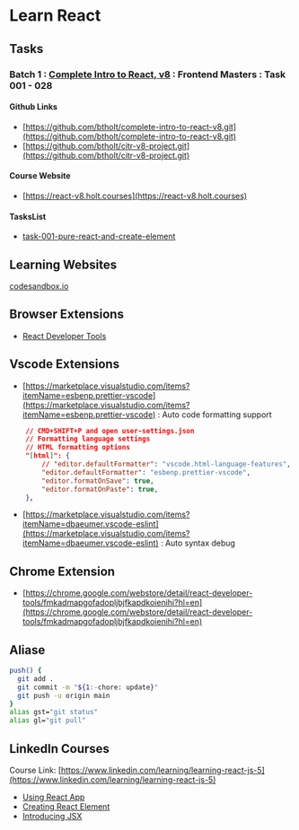 # Learn React

## Tasks

### Batch 1 : [Complete Intro to React, v8](https://frontendmasters.com/courses/complete-react-v8) : Frontend Masters : Task 001 - 028

#### Github Links

- [https://github.com/btholt/complete-intro-to-react-v8.git](https://github.com/btholt/complete-intro-to-react-v8.git)
- [https://github.com/btholt/citr-v8-project.git](https://github.com/btholt/citr-v8-project.git)

#### Course Website

- [https://react-v8.holt.courses](https://react-v8.holt.courses)
  
#### TasksList

- [task-001-pure-react-and-create-element](taskset/task-001-pure-react-and-create-element)

## Learning Websites

[codesandbox.io](https://codesandbox.io)

## Browser Extensions

- [React Developer Tools](https://chrome.google.com/webstore/detail/react-developer-tools/fmkadmapgofadopljbjfkapdkoienihi)

## Vscode Extensions

- [https://marketplace.visualstudio.com/items?itemName=esbenp.prettier-vscode](https://marketplace.visualstudio.com/items?itemName=esbenp.prettier-vscode) : Auto code formatting support

```json
    // CMD+SHIFT+P and open user-settings.json
    // Formatting language settings
    // HTML formatting options
    "[html]": {
        // "editor.defaultFormatter": "vscode.html-language-features",
        "editor.defaultFormatter": "esbenp.prettier-vscode",
        "editor.formatOnSave": true,
        "editor.formatOnPaste": true,
    },
```

- [https://marketplace.visualstudio.com/items?itemName=dbaeumer.vscode-eslint](https://marketplace.visualstudio.com/items?itemName=dbaeumer.vscode-eslint) : Auto syntax debug

## Chrome Extension

- [https://chrome.google.com/webstore/detail/react-developer-tools/fmkadmapgofadopljbjfkapdkoienihi?hl=en](https://chrome.google.com/webstore/detail/react-developer-tools/fmkadmapgofadopljbjfkapdkoienihi?hl=en)

## Aliase

```bash
push() {
  git add .
  git commit -m "${1:-chore: update}"
  git push -u origin main
}
alias gst="git status"
alias gl="git pull"
```

## LinkedIn Courses

Course Link: [https://www.linkedin.com/learning/learning-react-js-5](https://www.linkedin.com/learning/learning-react-js-5)

- [Using React App](task-001-using-react-app)
- [Creating React Element](task-002-creating-react-element)
- [Introducing JSX](task-003-introducing-jsx)